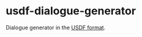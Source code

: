# usdf-dialogue-generator

Dialogue generator in the [USDF format](https://github.com/rheit/zdoom/blob/master/specs/usdf.txt).
